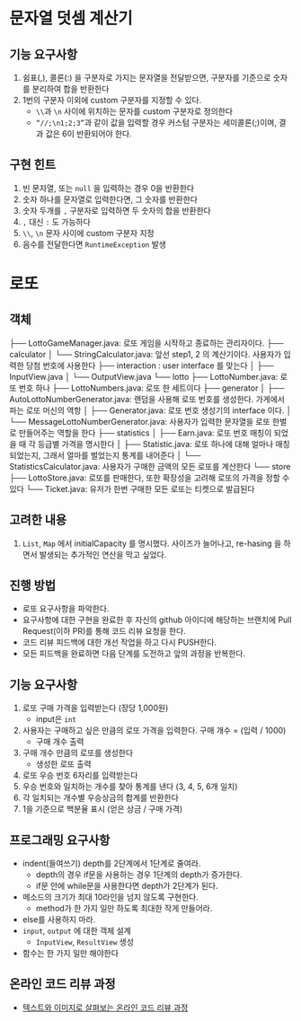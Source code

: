 # 문자열 덧셈 계산기

## 기능 요구사항

1. 쉼표(,), 콜론(:) 을 구분자로 가지는 문자열을 전달받으면, 구분자를 기준으로 숫자를 분리하여 합을 반환한다
2. 1번의 구분자 이외에 custom 구분자를 지정할 수 있다.
    - `\\`과 `\n` 사이에 위치하는 문자를 custom 구분자로 정의한다
    - `“//;\n1;2;3”`과 같이 값을 입력할 경우 커스텀 구분자는 세미콜론(;)이며, 결과 값은 6이 반환되어야 한다.

## 구현 힌트

1. 빈 문자열, 또는 `null` 을 입력하는 경우 0을 반환한다
2. 숫자 하나를 문자열로 입력한다면, 그 숫자를 반환한다
3. 숫자 두개를 `,` 구분자로 입력하면 두 숫자의 합을 반환한다
4. `,` 대신 `:` 도 가능하다
5. `\\`, `\n` 문자 사이에 custom 구분자 지정
6. 음수를 전달한다면 `RuntimeException` 발생

# 로또

## 객체

├── LottoGameManager.java: 로또 게임을 시작하고 종료하는 관리자이다.
├── calculator
│   └── StringCalculator.java: 앞선 step1, 2 의 계산기이다. 사용자가 입력한 당첨 번호에 사용한다
├── interaction : user interface 를 맞는다
│    ├── InputView.java
│    └── OutputView.java
└── lotto
├── LottoNumber.java: 로또 번호 하나
├── LottoNumbers.java: 로또 한 세트이다
├── generator
│   ├── AutoLottoNumberGenerator.java: 랜덤을 사용해 로또 번호를 생성한다. 가게에서 파는 로또 머신의 역항
│   ├── Generator.java: 로또 번호 생성기의 interface 이다.
│   └── MessageLottoNumberGenerator.java: 사용자가 입력한 문자열을 로또 한벌로 만들어주는 역할을 한다
├── statistics
│    ├── Earn.java: 로또 번호 매칭이 되었을 때 각 등급별 가격을 명시한다
│    ├── Statistic.java: 로또 하나에 대해 얼마나 매칭되었는지, 그래서 얼마를 벌었는지 통계를 내어준다
│    └── StatisticsCalculator.java: 사용자가 구매한 금액의 모든 로또를 계산한다
└── store
├── LottoStore.java: 로또를 판매한다, 또한 확장성을 고려해 로또의 가격을 정할 수 있다
└── Ticket.java: 유저가 한번 구매한 모든 로또는 티켓으로 발급된다

## 고려한 내용

1. `List`, `Map` 에서 initialCapacity 를 명시했다. 사이즈가 늘어나고, re-hasing 을 하면서 발생되는 추가적인 연산을 막고 싶었다.


## 진행 방법

* 로또 요구사항을 파악한다.
* 요구사항에 대한 구현을 완료한 후 자신의 github 아이디에 해당하는 브랜치에 Pull Request(이하 PR)를 통해 코드 리뷰 요청을 한다.
* 코드 리뷰 피드백에 대한 개선 작업을 하고 다시 PUSH한다.
* 모든 피드백을 완료하면 다음 단계를 도전하고 앞의 과정을 반복한다.

## 기능 요구사항

1. 로또 구매 가격을 입력받는다 (장당 1,000원)
   - input은 `int`
2. 사용자는 구매하고 싶은 만큼의 로또 가격을 입력한다. 구매 개수 = (입력 / 1000)
   - 구매 개수 출력
3. 구매 개수 만큼의 로또를 생성한다
   - 생성한 로또 출력
4. 로또 우승 번호 6자리를 입력받는다
5. 우승 번호와 일치하는 개수를 찾아 통계를 낸다 (3, 4, 5, 6개 일치)
6. 각 일치되는 개수별 우승상금의 합계를 반환한다
7. 1을 기준으로 백분율 표시 (얻은 상금 / 구매 가격)

## 프로그래밍 요구사항

- indent(들여쓰기) depth를 2단계에서 1단계로 줄여라.
    - depth의 경우 if문을 사용하는 경우 1단계의 depth가 증가한다.
    - if문 안에 while문을 사용한다면 depth가 2단계가 된다.
- 메소드의 크기가 최대 10라인을 넘지 않도록 구현한다.
    - method가 한 가지 일만 하도록 최대한 작게 만들어라.
- else를 사용하지 마라.
- `input`, `output` 에 대한 객체 설계
    - `InputView`, `ResultView` 생성
- 함수는 한 가지 일만 해야한다

## 온라인 코드 리뷰 과정

* [텍스트와 이미지로 살펴보는 온라인 코드 리뷰 과정](https://github.com/next-step/nextstep-docs/tree/master/codereview)
